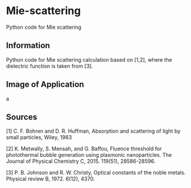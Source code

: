 # Mie-scattering
Python code for Mie scattering
## Information
Python code for Mie scattering calculation based on [1,2], where the dielectric function is taken from [3].
## Image of Application
a
## Sources
[1] C. F. Bohren and D. R. Huffman, Absorption and scattering of light by small
    particles, Wiley, 1983
    
[2] K. Metwally, S. Mensah, and G. Baffou, Fluence threshold for photothermal
    bubble generation using plasmonic nanoparticles. The Journal of Physical
    Chemistry C, 2015. 119(51), 28586-28596.
    
[3] P. B. Johnson and R. W. Christy, Optical constants of the noble metals.
    Physical review B, 1972. 6(12), 4370.
